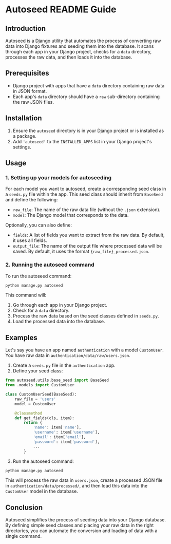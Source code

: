 # Autoseed README Guide

## Introduction

Autoseed is a Django utility that automates the process of converting raw data into Django fixtures and seeding them into the database. It scans through each app in your Django project, checks for a `data` directory, processes the raw data, and then loads it into the database.

## Prerequisites

- Django project with apps that have a `data` directory containing raw data in JSON format.
- Each app's `data` directory should have a `raw` sub-directory containing the raw JSON files.

## Installation

1. Ensure the `autoseed` directory is in your Django project or is installed as a package.
2. Add `'autoseed'` to the `INSTALLED_APPS` list in your Django project's settings.

## Usage

### 1. Setting up your models for autoseeding

For each model you want to autoseed, create a corresponding seed class in a `seeds.py` file within the app. This seed class should inherit from `BaseSeed` and define the following:

- `raw_file`: The name of the raw data file (without the `.json` extension).
- `model`: The Django model that corresponds to the data.

Optionally, you can also define:

- `fields`: A list of fields you want to extract from the raw data. By default, it uses all fields.
- `output_file`: The name of the output file where processed data will be saved. By default, it uses the format `{raw_file}_processed.json`.

### 2. Running the autoseed command

To run the autoseed command:

```bash
python manage.py autoseed
```

This command will:

1. Go through each app in your Django project.
2. Check for a `data` directory.
3. Process the raw data based on the seed classes defined in `seeds.py`.
4. Load the processed data into the database.

## Examples

Let's say you have an app named `authentication` with a model `CustomUser`. You have raw data in `authentication/data/raw/users.json`.

1. Create a `seeds.py` file in the `authentication` app.
2. Define your seed class:

```python
from autoseed.utils.base_seed import BaseSeed
from .models import CustomUser

class CustomUserSeed(BaseSeed):
    raw_file = 'users'
    model = CustomUser

    @classmethod
    def get_fields(cls, item):
        return {
            'name': item['name'],
            'username': item['username'],
            'email': item['email'],
            'password': item['password'],
            ...
        }
```

3. Run the autoseed command:

```bash
python manage.py autoseed
```

This will process the raw data in `users.json`, create a processed JSON file in `authentication/data/processed/`, and then load this data into the `CustomUser` model in the database.

## Conclusion

Autoseed simplifies the process of seeding data into your Django database. By defining simple seed classes and placing your raw data in the right directories, you can automate the conversion and loading of data with a single command.